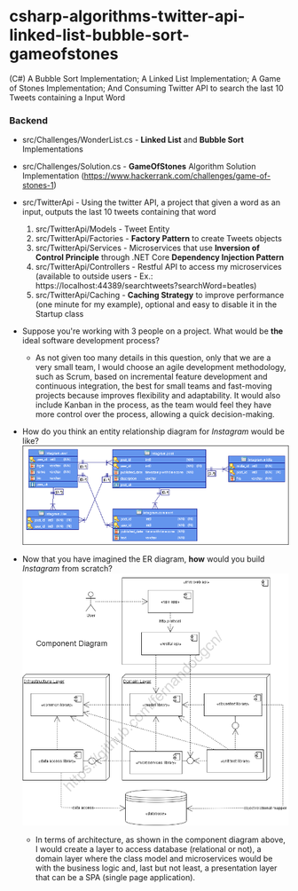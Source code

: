 # csharp-algorithms-twitter-api-linked-list-bubble-sort-gameofstones
(C#) A Bubble Sort Implementation; A Linked List Implementation; A Game of Stones Implementation; And Consuming Twitter API to search the last 10 Tweets containing a Input Word

### Backend

* src/Challenges/WonderList.cs - **Linked List** and **Bubble Sort** Implementations

* src/Challenges/Solution.cs - **GameOfStones** Algorithm Solution Implementation (https://www.hackerrank.com/challenges/game-of-stones-1)

* src/TwitterApi - Using the twitter API, a project that given a word as an input, outputs the last 10 tweets containing that word
    1. src/TwitterApi/Models - Tweet Entity
    2. src/TwitterApi/Factories - **Factory Pattern** to create Tweets objects
    3. src/TwitterApi/Services - Microservices that use **Inversion of Control Principle** through .NET Core **Dependency Injection Pattern**
    4. src/TwitterApi/Controllers - Restful API to access my microservices (available to outside users - Ex.: https://localhost:44389/searchtweets?searchWord=beatles)
    5. src/TwitterApi/Caching - **Caching Strategy** to improve performance (one minute for my example), optional and easy to disable it in the Startup class

- Suppose you're working with 3 people on a project. What would be **the** ideal software development process?
    - As not given too many details in this question, only that we are a very small team, I would choose an agile development methodology, such as Scrum, based on incremental feature development and continuous integration, the best for small teams and fast-moving projects because improves flexibility and adaptability. It would also include Kanban in the process, as the team would feel they have more control over the process, allowing a quick decision-making.

- How do you think an entity relationship diagram for _Instagram_ would be like?
![It's an initial scratch!](/misc/InstagramERD.png)

- Now that you have imagined the ER diagram, **how** would you build _Instagram_ from scratch?
![](/misc/InstagramCD.png)
    - In terms of architecture, as shown in the component diagram above, I would create a layer to access database (relational or not), a domain layer where the class model and microservices would be with the business logic and, last but not least, a presentation layer that can be a SPA (single page application).
